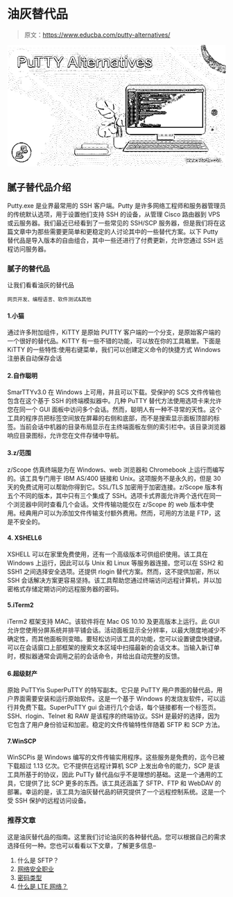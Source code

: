 # 油灰替代品

> 原文：<https://www.educba.com/putty-alternatives/>

![PuTTY Alternatives](img/fe507b9211f66d567e5ed2ad4c56d111.png)



## 腻子替代品介绍

Putty.exe 是业界最常用的 SSH 客户端。Putty 是许多网络工程师和服务器管理员的传统默认选项，用于设置他们支持 SSH 的设备，从管理 Cisco 路由器到 VPS 或云服务器。我们最近已经看到了一些常见的 SSH/SCP 服务器，但是我们将在这篇文章中为那些需要更简单和更稳定的人讨论其中的一些替代方案。以下 Putty 替代品是导入版本的自由组合，其中一些还进行了付费更新，允许您通过 SSH 远程访问服务器。

### 腻子的替代品

让我们看看油灰的替代品

<small>网页开发、编程语言、软件测试&其他</small>

#### 1.小猫

通过许多附加组件，KiTTY 是原始 PUTTY 客户端的一个分支，是原始客户端的一个很好的替代品。KiTTY 有一些不错的功能，可以放在你的工具箱里。下面是 KiTTY 的一些特性:使用右键菜单，我们可以创建定义命令的快捷方式 Windows 注册表自动保存会话

#### 2.自作聪明

SmarTTYv3.0 在 Windows 上可用，并且可以下载。受保护的 SCS 文件传输也包含在这个基于 SSH 的终端模拟器中。几种 PuTTY 替代方法使用选项卡来允许您在同一个 GUI 面板中访问多个会话。然而，聪明人有一种不寻常的天性。这个工具的程序员把标签空间放在屏幕的右侧和底部，而不是搜索显示面板顶部的标签。当前会话中机器的目录布局显示在主终端面板左侧的索引栏中。该目录浏览器响应目录图标，允许您在文件存储中导航。

#### 3.z/范围

z/Scope 仿真终端是为在 Windows、web 浏览器和 Chromebook 上运行而编写的。该工具专门用于 IBM AS/400 链接和 Unix。这项服务不是永久的，但是 30 天的免费试用可以帮助你得到它。SSL/TLS 加密用于加密连接。z/Scope 版本有五个不同的版本，其中只有三个集成了 SSH。选项卡式界面允许两个迭代在同一个浏览器中同时查看几个会话。文件传输功能仅在 z/Scope 的 web 版本中使用。经典用户可以为添加文件传输支付额外费用。然而，可用的方法是 FTP，这是不安全的。

#### 4\. XSHELL6

XSHELL 可以在家里免费使用，还有一个高级版本可供组织使用。该工具在 Windows 上运行，因此可以与 Unix 和 Linux 等服务器连接。您可以在 SSH2 和 SSH1 之间选择安全选项。还提供 rlogin 替代方案。然而，这不提供加密，所以 SSH 会话解决方案更容易坚持。该工具帮助您通过终端访问远程计算机，并以加密格式存储定期访问的远程服务器的密码。

#### 5.iTerm2

iTerm2 框架支持 MAC。该软件将在 Mac OS 10.10 及更高版本上运行。此 GUI 允许您使用分屏系统并排平铺会话。活动面板显示全分辨率，以最大限度地减少不确定性，而其他面板则变暗。要轻松访问该工具的功能，您可以设置键盘快捷键。可以在会话窗口上部框架的搜索文本区域中扫描最新的会话文本。当输入新订单时，模拟器通常会调用之前的会话命令，并给出自动完整的反馈。

#### 6.超级财产

原始 PuTTYis SuperPuTTY 的特写副本。它只是 PuTTY 用户界面的替代品，用户界面需要安装和运行原始软件。这是一个基于 Windows 的发烧友软件，可以运行并免费下载。SuperPuTTY gui 会进行几个会话，每个链接都有一个标签页。SSH、rlogin、Telnet 和 RAW 是该程序的终端协议。SSH 是最好的选择，因为它包含了用户身份验证和加密。稳定的文件传输特性伴随着 SFTP 和 SCP 方法。

#### 7.WinSCP

WinSCPis 是 Windows 编写的文件传输实用程序。这些服务是免费的，迄今已被下载超过 1.13 亿次。它不提供在远程计算机 SCP 上发出命令的能力，SCP 是该工具所基于的协议，因此 PuTTy 替代品似乎不是理想的基础。这是一个通用的工具，它提供了比 SCP 更多的东西。该工具还涵盖了 SFTP、FTP 和 WebDAV 的部署。幸运的是，该工具为油灰替代品的研究提供了一个远程控制系统。这是一个受 SSH 保护的远程访问设备。

### 推荐文章

这是油灰替代品的指南。这里我们讨论油灰的各种替代品。您可以根据自己的需求选择任何一种。您也可以看看以下文章，了解更多信息–

1.  什么是 SFTP？
2.  [网络安全职业](https://www.educba.com/careers-in-cyber-security/)
3.  [密码类型](https://www.educba.com/types-of-cipher/)
4.  [什么是 LTE 网络？](https://www.educba.com/what-is-lte-network/)





